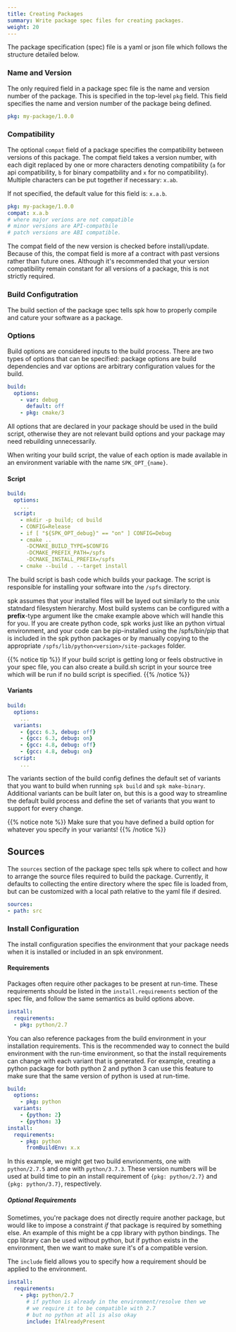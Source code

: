 ```yaml
---
title: Creating Packages
summary: Write package spec files for creating packages.
weight: 20
---
```


The package specification (spec) file is a yaml or json file which follows the structure detailed below.

### Name and Version

The only required field in a package spec file is the name and version number of the package. This is specified in the top-level `pkg` field. This field specifies the name and version number of the package being defined.

```yaml
pkg: my-package/1.0.0
```

### Compatibility

The optional `compat` field of a package specifies the compatibility between versions of this package. The compat field takes a version number, with each digit replaced by one or more characters denoting compatibility (`a` for api compatibility, `b` for binary compatbility and `x` for no compatibility). Multiple characters can be put together if necessary: `x.ab`.

If not specified, the default value for this field is: `x.a.b`.

```yaml
pkg: my-package/1.0.0
compat: x.a.b
# where major verions are not compatible
# minor versions are API-compatbile
# patch versions are ABI compatible.
```

The compat field of the new version is checked before install/update. Because of this, the compat field is more af a contract with past versions rather than future ones. Although it's recommended that your version compatibility remain constant for all versions of a package, this is not strictly required.


### Build Configutration

The build section of the package spec tells spk how to properly compile and cature your software as a package.

### Options

Build options are considered inputs to the build process. There are two types of options that can be specified: package options are build dependencies and var options are arbitrary configuration values for the build.


```yaml
build:
  options:
    - var: debug
      default: off
    - pkg: cmake/3
```

All options that are declared in your package should be used in the build script, otherwise they are not relevant build options and your package may need rebuilding unnecessarily.

When writing your build script, the value of each option is made available in an environment variable with the name `SPK_OPT_{name}`.

#### Script

```yaml
build:
  options:
    ...
  script:
    - mkdir -p build; cd build
    - CONFIG=Release
    - if [ "${SPK_OPT_debug}" == "on" ] CONFIG=Debug
    - cmake ..
      -DCMAKE_BUILD_TYPE=$CONFIG
      -DCMAKE_PREFIX_PATH=/spfs
      -DCMAKE_INSTALL_PREFIX=/spfs
    - cmake --build . --target install
```

The build script is bash code which builds your package. The script is responsible for installing your software into the `/spfs` directory.

spk assumes that your installed files will be layed out similarly to the unix statndard filesystem hierarchy. Most build systems can be configured with a **prefix**-type argument like the cmake example above which will handle this for you. If you are create python code, spk works just like an python virtual environment, and your code can be pip-installed using the /spfs/bin/pip that is included in the spk python packages or by manually copying to the appropriate `/spfs/lib/python<version>/site-packages` folder.

{{% notice tip %}}
If your build script is getting long or feels obstructive in your spec file, you can also create a build.sh script in your source tree which will be run if no build script is specified.
{{% /notice %}}

#### Variants

```yaml
build:
  options:
    ...
  variants:
    - {gcc: 6.3, debug: off}
    - {gcc: 6.3, debug: on}
    - {gcc: 4.8, debug: off}
    - {gcc: 4.8, debug: on}
  script:
    ...
```

The variants section of the build config defines the default set of variants that you want to build when running `spk build` and `spk make-binary`. Additional variants can be built later on, but this is a good way to streamline the default build process and define the set of variants that you want to support for every change.

{{% notice note %}}
Make sure that you have defined a build option for whatever you specify in your variants!
{{% /notice %}}

## Sources

The `sources` section of the package spec tells spk where to collect and how to arrange the source files required to build the package. Currently, it defaults to collecting the entire directory where the spec file is loaded from, but can be customized with a local path relative to the yaml file if desired.

```yaml
sources:
- path: src
```

### Install Configuration

The install configuration specifies the environment that your package needs when it is installed or included in an spk environment.

#### Requirements

Packages often require other packages to be present at run-time. These requirements should be listed in the `install.requirements` section of the spec file, and follow the same semantics as build options above.

```yaml
install:
  requirements:
  - pkg: python/2.7
```

You can also reference packages from the build environment in your installation requirements. This is the recommended way to connect the build environment with the run-time environment, so that the install requirements can change with each variant that is generated. For example, creating a python package for both python 2 and python 3 can use this feature to make sure that the same version of python is used at run-time.

```yaml
build:
  options:
    - pkg: python
  variants:
    - {python: 2}
    - {python: 3}
install:
  requirements:
    - pkg: python
      fromBuildEnv: x.x
```

In this example, we might get two build envrionments, one with `python/2.7.5` and one with `python/3.7.3`. These version numbers will be used at build time to pin an install requirement of `{pkg: python/2.7}` and `{pkg: python/3.7}`, respectively.

##### Optional Requirements

Sometimes, you're package does not directly require another package, but would like to impose a constraint _if_ that package is required by something else. An example of this might be a cpp library with python bindings. The cpp library can be used without python, but if python exists in the environment, then we want to make sure it's of a compatible version.

The `include` field allows you to specify how a requirement should be applied to the environment.

```yaml
install:
  requirements:
    - pkg: python/2.7
      # if python is already in the environment/resolve then we
      # we require it to be compatible with 2.7
      # but no python at all is also okay
      include: IfAlreadyPresent
```
